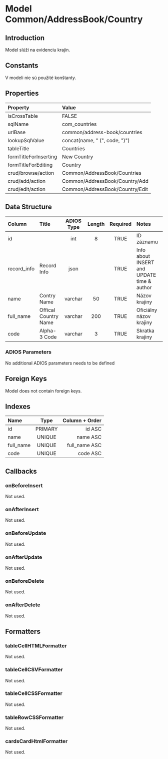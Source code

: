 # Model Common/AddressBook/Country

## Introduction
Model slúži na evidenciu krajín.

## Constants
V modeli nie sú použité konštanty.

## Properties
| Property              | Value                           |
| :-------------------- | :------------------------------ |
| isCrossTable          | FALSE                           |
| sqlName               | com_countries                   |
| urlBase               | common/address-book/countries   |
| lookupSqlValue        | concat(name, " (", code, ")")   |
| tableTitle            | Countries                       |
| formTitleForInserting | New Country                     |
| formTitleForEditing   | Country                         |
| crud/browse/action    | Common/AddressBook/Countries    |
| crud/add/action       | Common/AddressBook/Country/Add  |
| crud/edit/action      | Common/AddressBook/Country/Edit |

## Data Structure
| Column      | Title                | ADIOS Type | Length | Required | Notes                                      |
| :---------- | :------------------- | :--------: | :----: | :------: | :----------------------------------------- |
| id          |                      |    int     |   8    |   TRUE   | ID záznamu                                 |
| record_info | Record Info          |    json    |        |   TRUE   | Info about INSERT and UPDATE time & author |
| name        | Contry Name          |  varchar   |   50   |   TRUE   | Názov krajiny                              |
| full_name   | Offical Country Name |  varchar   |  200   |   TRUE   | Oficiálny názov krajiny                    |
| code        | Alpha-3 Code         |  varchar   |   3    |   TRUE   | Skratka krajiny                            |

### ADIOS Parameters
No additional ADIOS parameters needs to be defined

## Foreign Keys
Model does not contain foreign keys.
## Indexes
| Name      |  Type   | Column + Order |
| :-------- | :-----: | -------------: |
| id        | PRIMARY |         id ASC |
| name      | UNIQUE  |       name ASC |
| full_name | UNIQUE  |  full_name ASC |
| code      | UNIQUE  |       code ASC |

## Callbacks

### onBeforeInsert
Not used.

### onAfterInsert
Not used.

### onBeforeUpdate
Not used.

### onAfterUpdate
Not used.

### onBeforeDelete
Not used.

### onAfterDelete
Not used.

## Formatters

### tableCellHTMLFormatter
Not used.

### tableCellCSVFormatter
Not used.

### tableCellCSSFormatter
Not used.

### tableRowCSSFormatter
Not used.

### cardsCardHtmlFormatter
Not used.
